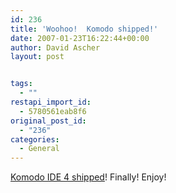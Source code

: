```yaml
---
id: 236
title: 'Woohoo!  Komodo shipped!'
date: 2007-01-23T16:22:44+00:00
author: David Ascher
layout: post


tags:
  - ""
restapi_import_id:
  - 5780561eab8f6
original_post_id:
  - "236"
categories:
  - General
---
```

[Komodo IDE 4 shipped](http://activestate.com/)! Finally! Enjoy!